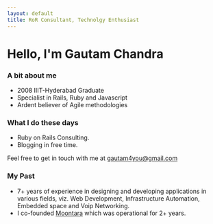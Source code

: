 ```yaml
---
layout: default
title: RoR Consultant, Technolgy Enthusiast
---
```


# Hello, I'm Gautam Chandra

### A bit about me
* 2008 IIIT-Hyderabad Graduate
* Specialist in Rails, Ruby and Javascript
* Ardent believer of Agile methodologies

### What I do these days
* Ruby on Rails Consulting.
* Blogging in free time.


Feel free to get in touch with me at [gautam4you@gmail.com](mailto:gautam4you@gmail.com)


### My Past
* 7+ years of experience in designing and developing applications in various fields, viz. Web Development, Infrastructure Automation, Embedded space and Voip Networking.
* I co-founded [Moontara](https://www.linkedin.com/company/moontara-technovations-pvt-ltd) which was operational for 2+ years.

